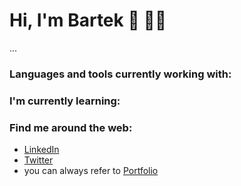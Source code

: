 # Hi, I'm Bartek 👋 👨‍💻
...

### Languages and tools currently working with:


### I'm currently learning:


### Find me around the web: 
- [LinkedIn](https://www.linkedin.com/in/bartoszberdychowski/) 
- [Twitter](https://twitter.com/berdychowski)
- you can always refer to [Portfolio](https://www.berdychowski.com)

